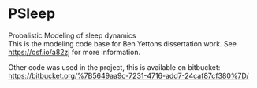 # PSleep
Probalistic Modeling of sleep dynamics  
This is the modeling code base for Ben Yettons dissertation work. See https://osf.io/a82zj for more information.  

Other code was used in the project, this is available on bitbucket:
https://bitbucket.org/%7B5649aa9c-7231-4716-add7-24caf87cf380%7D/

